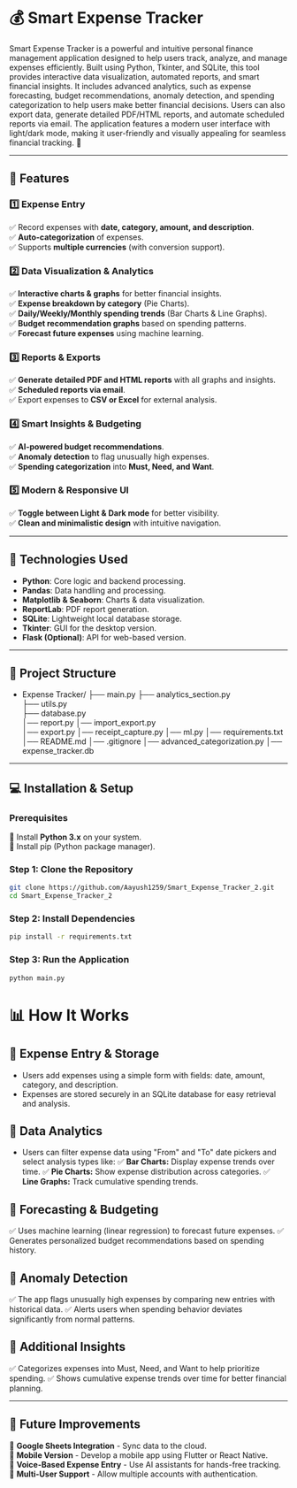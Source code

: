 # 💰 Smart Expense Tracker  
Smart Expense Tracker is a powerful and intuitive personal finance management application designed to help users track, analyze, and manage expenses efficiently. Built using Python, Tkinter, and SQLite, this tool provides interactive data visualization, automated reports, and smart financial insights. 
It includes advanced analytics, such as expense forecasting, budget recommendations, anomaly detection, and spending categorization to help users make better financial decisions. Users can also export data, generate detailed PDF/HTML reports, and automate scheduled reports via email. 
The application features a modern user interface with light/dark mode, making it user-friendly and visually appealing for seamless financial tracking. 🚀

---

## 📌 Features  

### 1️⃣ Expense Entry  
✅ Record expenses with **date, category, amount, and description**.  
✅ **Auto-categorization** of expenses.  
✅ Supports **multiple currencies** (with conversion support).  

### 2️⃣ Data Visualization & Analytics  
✅ **Interactive charts & graphs** for better financial insights.  
✅ **Expense breakdown by category** (Pie Charts).  
✅ **Daily/Weekly/Monthly spending trends** (Bar Charts & Line Graphs).  
✅ **Budget recommendation graphs** based on spending patterns.  
✅ **Forecast future expenses** using machine learning.  

### 3️⃣ Reports & Exports  
✅ **Generate detailed PDF and HTML reports** with all graphs and insights.  
✅ **Scheduled reports via email**.  
✅ Export expenses to **CSV or Excel** for external analysis.  

### 4️⃣ Smart Insights & Budgeting  
✅ **AI-powered budget recommendations**.  
✅ **Anomaly detection** to flag unusually high expenses.  
✅ **Spending categorization** into **Must, Need, and Want**.  

### 5️⃣ Modern & Responsive UI  
✅ **Toggle between Light & Dark mode** for better visibility.  
✅ **Clean and minimalistic design** with intuitive navigation.  

---

## 🚀 Technologies Used  
- **Python**: Core logic and backend processing.  
- **Pandas**: Data handling and processing.  
- **Matplotlib & Seaborn**: Charts & data visualization.  
- **ReportLab**: PDF report generation.  
- **SQLite**: Lightweight local database storage.  
- **Tkinter**: GUI for the desktop version.  
- **Flask (Optional)**: API for web-based version.  

---

## 📂 Project Structure  

- Expense Tracker/
  ├── main.py
  ├── analytics_section.py                 
  ├── utils.py         
  ├── database.py                 
  │── report.py
  │── import_export.py       
  │── export.py
  │── receipt_capture.py
  │── ml.py
  │── requirements.txt
  │── README.md
  │── .gitignore
  │── advanced_categorization.py
  │── expense_tracker.db 

---

## 💻 Installation & Setup  

### Prerequisites  
📌 Install **Python 3.x** on your system.  
📌 Install pip (Python package manager).  

### Step 1: Clone the Repository  
```sh
git clone https://github.com/Aayush1259/Smart_Expense_Tracker_2.git
cd Smart_Expense_Tracker_2
```

### Step 2: Install Dependencies
```sh
pip install -r requirements.txt
```

### Step 3: Run the Application
```sh
python main.py
```


# 📊 How It Works  

## 🔹 Expense Entry & Storage  
- Users add expenses using a simple form with fields: date, amount, category, and description.
- Expenses are stored securely in an SQLite database for easy retrieval and analysis.

## 🔹 Data Analytics 
- Users can filter expense data using "From" and "To" date pickers and select analysis types like:
✅ **Bar Charts:** Display expense trends over time.
✅ **Pie Charts:** Show expense distribution across categories. 
✅ **Line Graphs:** Track cumulative spending trends.

## 🔹 Forecasting & Budgeting  
✅ Uses machine learning (linear regression) to forecast future expenses.
✅ Generates personalized budget recommendations based on spending history.

## 🔹 Anomaly Detection
✅ The app flags unusually high expenses by comparing new entries with historical data.
✅ Alerts users when spending behavior deviates significantly from normal patterns.

## 🔹 Additional Insights
✅ Categorizes expenses into Must, Need, and Want to help prioritize spending.
✅ Shows cumulative expense trends over time for better financial planning.

---

## 📌 Future Improvements  
🔹 **Google Sheets Integration** - Sync data to the cloud.  
🔹 **Mobile Version** - Develop a mobile app using Flutter or React Native.  
🔹 **Voice-Based Expense Entry** - Use AI assistants for hands-free tracking.  
🔹 **Multi-User Support** - Allow multiple accounts with authentication.  
